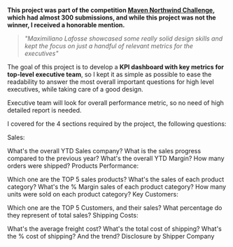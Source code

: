 __This project was part of the competition [Maven Northwind Challenge](https://mavenanalytics.io/challenges/maven-northwind-challenge/24), which had almost 300 submissions, and while this project was not the winner, I received a honorable mention.__
>_"Maximiliano Lafosse showcased some really solid design skills and kept the focus on just a handful of relevant metrics for the executives"_

The goal of this project is to develop a __KPI dashboard with key metrics for top-level executive team__, so I kept it as simple as possible to ease the readability to answer the most overall important questions for high level executives, while taking care of a good design.

Executive team will look for overall performance metric, so no need of high detailed report is needed.

I covered for the 4 sections required by the project, the following questions:

Sales:

What's the overall YTD Sales company?
What is the sales progress compared to the previous year?
What's the overall YTD Margin?
How many orders were shipped?
Products Performance:

Which one are the TOP 5 sales products?
What's the sales of each product category?
What's the % Margin sales of each product category?
How many units were sold on each product category?
Key Customers:

Which one are the TOP 5 Customers, and their sales?
What percentage do they represent of total sales?
Shipping Costs:

What's the average freight cost?
What's the total cost of shipping?
What's the % cost of shipping? And the trend?
Disclosure by Shipper Company
